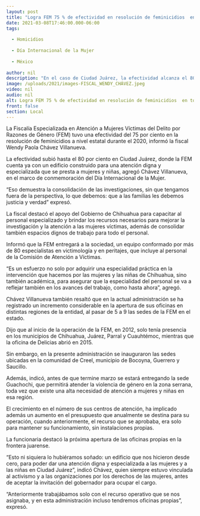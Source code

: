 ```yaml
---
layout: post
title: "Logra FEM 75 % de efectividad en resolución de feminicidios  en todo el estado"
date: 2021-03-08T17:46:00.000-06:00
tags:
  
  - Homicidios
  
  - Día Internacional de la Mujer
  
  - México
  
author: nil
description: "En el caso de Ciudad Juárez, la efectividad alcanza el 80 %; fiscal Wendy Chávez también destaca el crecimiento en la construcción de infraestructura para atender a víctimas de la violencia de género"
image: /uploads/2021/images-FISCAL_WENDY_CHÁVEZ.jpeg
video: nil
audio: nil
alt: Logra FEM 75 % de efectividad en resolución de feminicidios  en todo el estado
front: false
section: Local
---
```


La Fiscalía Especializada en Atención a Mujeres Víctimas del Delito por Razones de Género (FEM) tuvo una efectividad del 75 por ciento en la resolución de feminicidios a nivel estatal durante el 2020, informó la fiscal Wendy Paola Chávez Villanueva.

La efectividad subió hasta el 80 por ciento en Ciudad Juárez, donde la FEM cuenta ya con un edificio construido para una atención digna y especializada que se presta a mujeres y niñas, agregó Chávez Villanueva, en el marco de conmemoración del Día Internacional de la Mujer.

“Eso demuestra la consolidación de las investigaciones, sin que tengamos fuera de la perspectiva, lo que debemos: que a las familias les debemos justicia y verdad” expresó.

La fiscal destacó el apoyo del Gobierno de Chihuahua para capacitar al personal especializado y brindar los recursos necesarios para mejorar la investigación y la atención a las mujeres víctimas, además de consolidar también espacios dignos de trabajo para todo el personal.

Informó que la FEM entregará a la sociedad, un equipo conformado por más de 80 especialistas en victimología y en peritajes, que incluye al personal de la Comisión de Atención a Víctimas.

“Es un esfuerzo no solo por adquirir una especialidad práctica en la intervención que hacemos por las mujeres y las niñas de Chihuahua, sino también académica, para asegurar que la especialidad del personal se va a reflejar también en los avances del trabajo, como hasta ahora”, agregó.

Chávez Villanueva también resaltó que en la actual administración se ha registrado un incremento considerable en la apertura de sus oficinas en distintas regiones de la entidad, al pasar de 5 a 9 las sedes de la FEM en el estado.

Dijo que al inicio de la operación de la FEM, en 2012, solo tenía presencia en los municipios de Chihuahua, Juárez, Parral y Cuauhtémoc, mientras que la oficina de Delicias abrió en 2015.

Sin embargo, en la presente administración se inauguraron las sedes ubicadas en la comunidad de Creel, municipio de Bocoyna, Guerrero y Saucillo.

Además, indicó, antes de que termine marzo se estará entregando la sede Guachochi, que permitirá atender la violencia de género en la zona serrana, toda vez que existe una alta necesidad de atención a mujeres y niñas en esa región.

El crecimiento en el número de sus centros de atención, ha implicado además un aumento en el presupuesto que anualmente se destina para su operación, cuando anteriormente, el recurso que se aprobaba, era solo para mantener su funcionamiento, sin instalaciones propias.

La funcionaria destacó la próxima apertura de las oficinas propias en la frontera juarense.

“Esto ni siquiera lo hubiéramos soñado: un edificio que nos hicieron desde cero, para poder dar una atención digna y especializada a las mujeres y a las niñas en Ciudad Juárez”, indicó Chávez, quien siempre estuvo vinculada al activismo y a las organizaciones por los derechos de las mujeres, antes de aceptar la invitación del gobernador para ocupar el cargo.

“Anteriormente trabajábamos solo con el recurso operativo que se nos asignaba, y en esta administración incluso tendremos oficinas propias”, expresó.